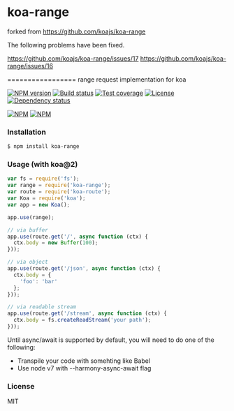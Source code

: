 
# koa-range


forked from https://github.com/koajs/koa-range

The following problems have been fixed.

https://github.com/koajs/koa-range/issues/17
https://github.com/koajs/koa-range/issues/16

=================
range request implementation for koa

[![NPM version][npm-img]][npm-url]
[![Build status][travis-img]][travis-url]
[![Test coverage][coveralls-img]][coveralls-url]
[![License][license-img]][license-url]
[![Dependency status][david-img]][david-url]

[![NPM](https://nodei.co/npm/koa-range.png?stars&downloads)](https://nodei.co/npm/koa-range/)
[![NPM](https://nodei.co/npm-dl/koa-range.png)](https://nodei.co/npm/koa-range/)

### Installation

```sh
$ npm install koa-range
```

### Usage (with koa@2)

```js
var fs = require('fs');
var range = require('koa-range');
var route = require('koa-route');
var Koa = require('koa');
var app = new Koa();

app.use(range);

// via buffer
app.use(route.get('/', async function (ctx) {
  ctx.body = new Buffer(100);
}));

// via object
app.use(route.get('/json', async function (ctx) {
  ctx.body = {
    'foo': 'bar'
  };
}));

// via readable stream
app.use(route.get('/stream', async function (ctx) {
  ctx.body = fs.createReadStream('your path');
}));

```

Until async/await is supported by default, you will need to do one of the following:
- Transpile your code with somehting like Babel
- Use node v7 with --harmony-async-await flag

### License

MIT

[npm-img]: https://img.shields.io/npm/v/koa-range.svg?style=flat-square
[npm-url]: https://npmjs.org/package/koa-range
[travis-img]: https://img.shields.io/travis/koajs/koa-range.svg?style=flat-square
[travis-url]: https://travis-ci.org/koajs/koa-range
[coveralls-img]: https://img.shields.io/coveralls/koajs/koa-range.svg?style=flat-square
[coveralls-url]: https://coveralls.io/r/koajs/koa-range?branch=master
[license-img]: https://img.shields.io/badge/license-MIT-green.svg?style=flat-square
[license-url]: https://opensource.org/licenses/MIT
[david-img]: https://img.shields.io/david/koajs/koa-range.svg?style=flat-square
[david-url]: https://david-dm.org/koajs/koa-range
